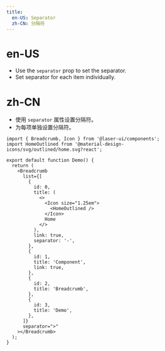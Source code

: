 ```yaml
---
title:
  en-US: Separator
  zh-CN: 分隔符
---
```


# en-US

- Use the `separator` prop to set the separator.
- Set separator for each item individually.

# zh-CN

- 使用 `separator` 属性设置分隔符。
- 为每项单独设置分隔符。

```tsx
import { Breadcrumb, Icon } from '@laser-ui/components';
import HomeOutlined from '@material-design-icons/svg/outlined/home.svg?react';

export default function Demo() {
  return (
    <Breadcrumb
      list={[
        {
          id: 0,
          title: (
            <>
              <Icon size="1.25em">
                <HomeOutlined />
              </Icon>
              Home
            </>
          ),
          link: true,
          separator: '-',
        },
        {
          id: 1,
          title: 'Component',
          link: true,
        },
        {
          id: 2,
          title: 'Breadcrumb',
        },
        {
          id: 3,
          title: 'Demo',
        },
      ]}
      separator=">"
    ></Breadcrumb>
  );
}
```
